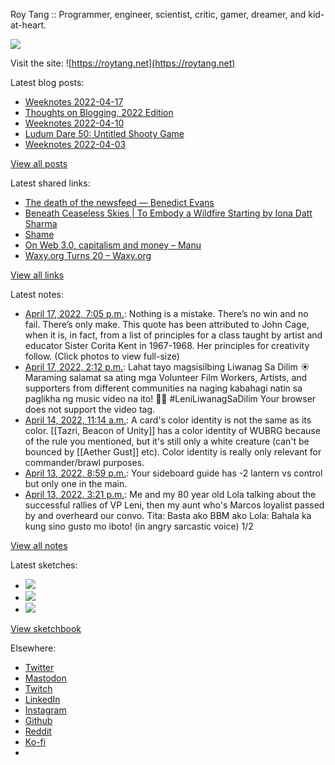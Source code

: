 Roy Tang :: Programmer, engineer, scientist, critic, gamer, dreamer, and kid-at-heart.

![](https://roytang.net/static/img/profile.jpg)

Visit the site: ![https://roytang.net](https://roytang.net)

Latest blog posts:

- [Weeknotes 2022-04-17](https://roytang.net/2022/04/weeknotes-04-17/)
- [Thoughts on Blogging, 2022 Edition](https://roytang.net/2022/04/thoughts-on-blogging-2022-edition/)
- [Weeknotes 2022-04-10](https://roytang.net/2022/04/weeknotes-04-10/)
- [Ludum Dare 50: Untitled Shooty Game](https://roytang.net/2022/04/ludum-dare-50-shooty/)
- [Weeknotes 2022-04-03](https://roytang.net/2022/04/weeknotes-04-03/)

[View all posts](https://roytang.net/blog)

Latest shared links:

- [The death of the newsfeed — Benedict Evans](https://roytang.net/2022/04/8f99472bd93647e7b6bb2754526bc86d/)
- [Beneath Ceaseless Skies | To Embody a Wildfire Starting by Iona Datt Sharma](https://roytang.net/2022/04/aacbbadeab11f4c66b11c4218df615b2/)
- [Shame](https://roytang.net/2022/04/d41c75e4cb84bb7c7f43a4b75dd1e494/)
- [On Web 3.0, capitalism and money – Manu](https://roytang.net/2022/04/25a4b86379d1a84e50a2e18431dc2908/)
- [Waxy.org Turns 20 – Waxy.org](https://roytang.net/2022/04/51d516a501724350089692d70c0910e0/)

[View all links](https://roytang.net/links)

Latest notes:

- [April 17, 2022, 7:05 p.m.](https://roytang.net/2022/04/1515647731209244679/): Nothing is a mistake. There’s no win and no fail. There’s only make. This quote has been attributed to John Cage, when it is, in fact, from a list of principles for a class taught by artist and educator Sister Corita Kent in 1967-1968. Her principles for creativity follow. (Click photos to view full-size)
- [April 17, 2022, 2:12 p.m.](https://roytang.net/2022/04/1515573837013811203/): Lahat tayo magsisilbing Liwanag Sa Dilim ☀️ Maraming salamat sa ating mga Volunteer Film Workers, Artists, and supporters from different communities na naging kabahagi natin sa paglikha ng music video na ito! 🙏🏻 #LeniLiwanagSaDilim Your browser does not support the video tag.
- [April 14, 2022, 11:14 a.m.](https://roytang.net/2022/04/i4nlx1b/): A card&#x27;s color identity is not the same as its color. [[Tazri, Beacon of Unity]] has a color identity of WUBRG because of the rule you mentioned, but it&#x27;s still only a white creature (can&#x27;t be bounced by [[Aether Gust]] etc). Color identity is really only relevant for commander/brawl purposes.
- [April 13, 2022, 8:59 p.m.](https://roytang.net/2022/04/i4k5wbi/): Your sideboard guide has -2 lantern vs control but only one in the main.
- [April 13, 2022, 3:21 p.m.](https://roytang.net/2022/04/1514141710569275395/): Me and my 80 year old Lola talking about the successful rallies of VP Leni, then my aunt who&#x27;s Marcos loyalist passed by and overheard our convo. Tita: Basta ako BBM ako Lola: Bahala ka kung sino gusto mo iboto! (in angry sarcastic voice) 1/2

[View all notes](https://roytang.net/notes)

Latest sketches:


- ![](https://roytang.net/media/cache/eb/6d/eb6d42690e16874c36049dccfd32b06d.jpg)
- ![](https://roytang.net/media/cache/6c/d5/6cd5b41f73d41026b3f65beeac28a6af.jpg)
- ![](https://roytang.net/media/cache/e5/da/e5da975ee2fed5a25dba802aa7d5ad1c.jpg)

[View sketchbook](https://roytang.net/albums/sketchbook)


Elsewhere:

- [Twitter](https://twitter.com/roytang)
- [Mastodon](https://mastodon.technology/@roytang)
- [Twitch](https://twitch.tv/twitchyroy)
- [LinkedIn](https://www.linkedin.com/in/roytang)
- [Instagram](https://instagram.com/roytang0400)
- [Github](https://github.com/roytang)
- [Reddit](https://reddit.com/u/hungryroy)
- [Ko-fi](https://ko-fi.com/roytang)
- [](mailto:hello@roytang.net)